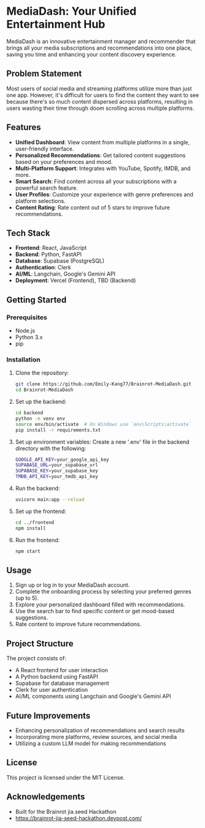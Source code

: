 # MediaDash: Your Unified Entertainment Hub

MediaDash is an innovative entertainment manager and recommender that brings all your media subscriptions and recommendations into one place, saving you time and enhancing your content discovery experience.

## Problem Statement

Most users of social media and streaming platforms utilize more than just one app. However, it's difficult for users to find the content they want to see because there's so much content dispersed across platforms, resulting in users wasting their time through doom scrolling across multiple platforms.

## Features

- **Unified Dashboard**: View content from multiple platforms in a single, user-friendly interface.
- **Personalized Recommendations**: Get tailored content suggestions based on your preferences and mood.
- **Multi-Platform Support**: Integrates with YouTube, Spotify, IMDB, and more.
- **Smart Search**: Find content across all your subscriptions with a powerful search feature.
- **User Profiles**: Customize your experience with genre preferences and platform selections.
- **Content Rating**: Rate content out of 5 stars to improve future recommendations.

## Tech Stack

- **Frontend**: React, JavaScript
- **Backend**: Python, FastAPI
- **Database**: Supabase (PostgreSQL)
- **Authentication**: Clerk
- **AI/ML**: Langchain, Google's Gemini API
- **Deployment**: Vercel (Frontend), TBD (Backend)

## Getting Started

### Prerequisites

- Node.js
- Python 3.x
- pip

### Installation

1. Clone the repository:
    ```bash
    git clone https://github.com/Emily-Kang77/Brainrot-MediaDash.git
    cd Brainrot-MediaDash
2. Set up the backend:
    ```bash
    cd backend
    python -m venv env
    source env/bin/activate  # On Windows use `env\Scripts\activate`
    pip install -r requirements.txt
3. Set up environment variables:
Create a new '.env' file in the backend directory with the following:
    ```bash
    GOOGLE_API_KEY=your_google_api_key
    SUPABASE_URL=your_supabase_url
    SUPABASE_KEY=your_supabase_key
    TMDB_API_KEY=your_tmdb_api_key
4. Run the backend:
    ```bash
    uvicorn main:app --reload
5. Set up the frontend:
    ```bash
    cd ../frontend
    npm install
6. Run the frontend:
    ```bash
    npm start
## Usage
1. Sign up or log in to your MediaDash account.
2. Complete the onboarding process by selecting your preferred genres (up to 5).
3. Explore your personalized dashboard filled with recommendations.
4. Use the search bar to find specific content or get mood-based suggestions.
5. Rate content to improve future recommendations.

## Project Structure
The project consists of:
- A React frontend for user interaction 
- A Python backend using FastAPI
- Supabase for database management
- Clerk for user authentication
- AI/ML components using Langchain and Google's Gemini API
## Future Improvements
- Enhancing personalization of recommendations and search results
- Incorporating more platforms, review sources, and social media
- Utilizing a custom LLM model for making recommendations

## License
This project is licensed under the MIT License.

## Acknowledgements
- Built for the Brainrot jia.seed Hackathon
- https://brainrot-jia-seed-hackathon.devpost.com/